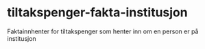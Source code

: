 # tiltakspenger-fakta-institusjon
Faktainnhenter for tiltakspenger som henter inn om en person er på institusjon
